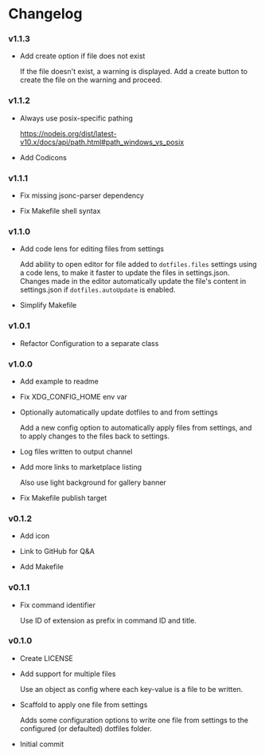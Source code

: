 # Changelog
### v1.1.3

- Add create option if file does not exist
  
  If the file doesn't exist, a warning is displayed. Add a create button to create the file on the warning and proceed.

### v1.1.2

- Always use posix-specific pathing
  
  https://nodejs.org/dist/latest-v10.x/docs/api/path.html#path_windows_vs_posix


- Add Codicons

### v1.1.1

- Fix missing jsonc-parser dependency


- Fix Makefile shell syntax

### v1.1.0

- Add code lens for editing files from settings
  
  Add ability to open editor for file added to `dotfiles.files` settings using a code lens, to make it faster to update the files in settings.json. Changes made in the editor automatically update the file's content in settings.json if `dotfiles.autoUpdate` is enabled.


- Simplify Makefile

### v1.0.1

- Refactor Configuration to a separate class

### v1.0.0

- Add example to readme


- Fix XDG_CONFIG_HOME env var


- Optionally automatically update dotfiles to and from settings
  
  Add a new config option to automatically apply files from settings, and to apply changes to the files back to settings.


- Log files written to output channel


- Add more links to marketplace listing
  
  Also use light background for gallery banner


- Fix Makefile publish target

### v0.1.2

- Add icon


- Link to GitHub for Q&A


- Add Makefile

### v0.1.1

- Fix command identifier
  
  Use ID of extension as prefix in command ID and title.

### v0.1.0

- Create LICENSE


- Add support for multiple files
  
  Use an object as config where each key-value is a file to be written.


- Scaffold to apply one file from settings
  
  Adds some configuration options to write one file from settings to the configured (or defaulted) dotfiles folder.


- Initial commit

